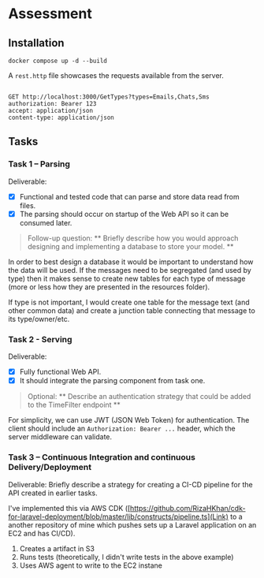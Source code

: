 # Assessment

## Installation

`docker compose up -d --build`

A `rest.http` file showcases the requests available from the server.

```http

GET http://localhost:3000/GetTypes?types=Emails,Chats,Sms
authorization: Bearer 123
accept: application/json
content-type: application/json
```

## Tasks

### Task 1 – Parsing

Deliverable:

- [x] Functional and tested code that can parse and store data read from files.
- [x] The parsing should occur on startup of the Web API so it can be consumed later.

> Follow-up question:
> ** Briefly describe how you would approach designing and implementing a database to store your model. **

In order to best design a database it would be important to understand how the data will be used. If the messages need to be segregated (and used by type) then it makes sense to create new tables for each type of message (more or less how they are presented in the resources folder).

If type is not important, I would create one table for the message text (and other common data) and create a junction table connecting that message to its type/owner/etc.

### Task 2 - Serving

Deliverable:

- [x] Fully functional Web API.
- [x] It should integrate the parsing component from task one.

> Optional:
> ** Describe an authentication strategy that could be added to the TimeFilter endpoint **

For simplicity, we can use JWT (JSON Web Token) for authentication. The client should include an `Authorization: Bearer ...` header, which the server middleware can validate.

### Task 3 – Continuous Integration and continuous Delivery/Deployment

Deliverable:
Briefly describe a strategy for creating a CI-CD pipeline for the API created in earlier tasks.

I've implemented this via AWS CDK ([https://github.com/RizaHKhan/cdk-for-laravel-deployment/blob/master/lib/constructs/pipeline.ts](Link) to a another repository of mine which pushes sets up a Laravel application on an EC2 and has CI/CD).

1. Creates a artifact in S3
2. Runs tests (theoretically, I didn't write tests in the above example)
3. Uses AWS agent to write to the EC2 instane

